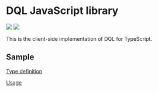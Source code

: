 # DQL JavaScript library

[<img src="https://img.shields.io/npm/v/@dqljs/string-builder.svg?style=flat"/>](https://npmjs.org/package/@dqljs/string-builder)
[<img src="https://img.shields.io/github/license/fzoli/dql-kotlin"/>](https://github.com/fzoli/dql-kotlin/blob/main/LICENSE)

This is the client-side implementation of DQL for TypeScript.

## Sample

[Type definition](https://github.com/fzoli/dql-ts/blob/main/sample/src/usage.model.ts)

[Usage](https://github.com/fzoli/dql-ts/blob/main/sample/src/usage.test.ts)


